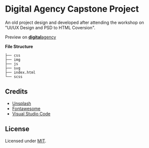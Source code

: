 # Digital Agency Capstone Project
 An old project design and developed after attending the workshop on "UI/UX Design and PSD to HTML Coversion".

Preview on [**digital**agency](https://hasnainrsyed.github.io/digitalagency/)

**File Structure**

```
├── css
├── img
├── js
├── svg
├── index.html
└── scss
```

## Credits

- [Unsplash](https://unsplash.com/)
- [Fontawesome](https://fontawesome.com/)
- [Visual Studio Code](https://code.visualstudio.com/)

## License

Licensed under [MIT](https://opensource.org/licenses/MIT).